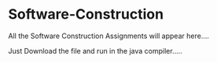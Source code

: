 # Software-Construction
All the Software Construction Assignments will appear here....

Just Download the file and run in the java compiler.....
